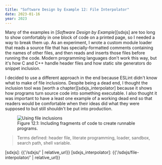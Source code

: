 ```yaml
---
title: "Software Design by Example 12: File Interpolator"
date: 2023-01-16
year: 2023
---
```


Many of the examples in [*Software Design by Example*][sdxjs]
are too long to show comfortably in one block of code on a printed page,
so I needed a way to break them up.
As an experiment,
I wrote a custom module loader
that reads a source file that has specially-formatted comments containing the names of other files,
and then reads and inserts those files before running the code.
Modern programming languages don't work this way,
but it's how C and C++ handle header files
and how static site generators do snippet inclusion.

I decided to use a different approach in the end
because ESLint didn't know what to make of file inclusions.
Despite being a dead end,
I thought the inclusion tool was [worth a chapter][sdxjs_interpolator]
because it shows how programs turn source code into something executable.
I also thought it was important to have a least one example of a working dead end
so that readers would be comfortable when their ideas did what they were supposed to
but still shouldn't be put into production.

<figure id="file-interpolator-conceptual" class="center">
  <img src="{{'/sdxjs/file-interpolator/conceptual.svg' | relative_url}}" alt="Using file inclusions" class="centered">
  <figcaption>Figure 12.1: Including fragments of code to create runnable programs.</figcaption>
</figure>

> Terms defined: header file, literate programming, loader, sandbox, search path, shell variable.

[sdxjs]: {{'/sdxjs/' | relative_url}}
[sdxjs_interpolator]: {{'/sdxjs/file-interpolator/' | relative_url}}
